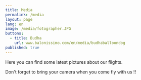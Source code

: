 ```yaml
---
title: Media
permalink: /media
layout: page
lang: en
image: /media/fotographer.JPG
buttons:
  - title: Budha
    url: www.balonissimo.com/en/media/budhaballoondog
published: true
---
```

Here you can find some latest pictures about our flights.  

Don't forget to bring your camera when you come fly with us !!
